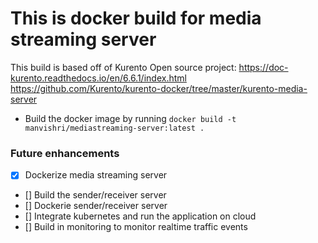 # This is docker build for media streaming server

This build is based off of Kurento Open source project:
https://doc-kurento.readthedocs.io/en/6.6.1/index.html
https://github.com/Kurento/kurento-docker/tree/master/kurento-media-server

* Build the docker image by running 
`docker build -t manvishri/mediastreaming-server:latest .`

### Future enhancements
- [x] Dockerize media streaming server
- [] Build the sender/receiver server
- [] Dockerie sender/receiver server
- [] Integrate kubernetes and run the application on cloud
- [] Build in monitoring to monitor realtime traffic events
